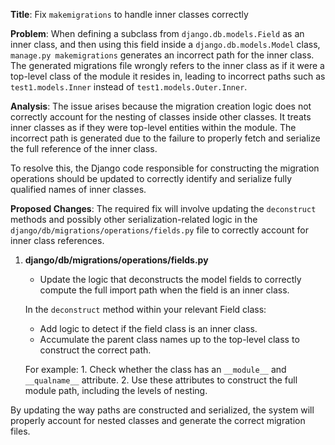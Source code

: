 **Title**: Fix `makemigrations` to handle inner classes correctly

**Problem**:
When defining a subclass from `django.db.models.Field` as an inner class, and then using this field inside a `django.db.models.Model` class, `manage.py makemigrations` generates an incorrect path for the inner class. The generated migrations file wrongly refers to the inner class as if it were a top-level class of the module it resides in, leading to incorrect paths such as `test1.models.Inner` instead of `test1.models.Outer.Inner`.

**Analysis**:
The issue arises because the migration creation logic does not correctly account for the nesting of classes inside other classes. It treats inner classes as if they were top-level entities within the module. The incorrect path is generated due to the failure to properly fetch and serialize the full reference of the inner class.

To resolve this, the Django code responsible for constructing the migration operations should be updated to correctly identify and serialize fully qualified names of inner classes.

**Proposed Changes**:
The required fix will involve updating the `deconstruct` methods and possibly other serialization-related logic in the `django/db/migrations/operations/fields.py` file to correctly account for inner class references.

1. **django/db/migrations/operations/fields.py**

    - Update the logic that deconstructs the model fields to correctly compute the full import path when the field is an inner class.

    In the `deconstruct` method within your relevant Field class:
    - Add logic to detect if the field class is an inner class.
    - Accumulate the parent class names up to the top-level class to construct the correct path.

    For example:
        1. Check whether the class has an `__module__` and `__qualname__` attribute.
        2. Use these attributes to construct the full module path, including the levels of nesting.

By updating the way paths are constructed and serialized, the system will properly account for nested classes and generate the correct migration files.

